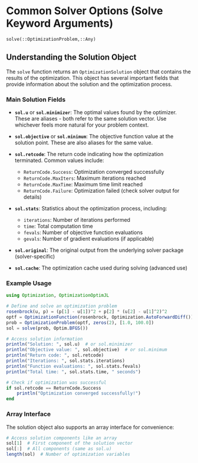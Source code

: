 # Common Solver Options (Solve Keyword Arguments)

```@docs
solve(::OptimizationProblem,::Any)
```

## Understanding the Solution Object

The `solve` function returns an `OptimizationSolution` object that contains the results of the optimization. This object has several important fields that provide information about the solution and the optimization process.

### Main Solution Fields

- **`sol.u`** or **`sol.minimizer`**: The optimal values found by the optimizer. These are aliases - both refer to the same solution vector. Use whichever feels more natural for your problem context.
  
- **`sol.objective`** or **`sol.minimum`**: The objective function value at the solution point. These are also aliases for the same value.

- **`sol.retcode`**: The return code indicating how the optimization terminated. Common values include:
  - `ReturnCode.Success`: Optimization converged successfully
  - `ReturnCode.MaxIters`: Maximum iterations reached
  - `ReturnCode.MaxTime`: Maximum time limit reached
  - `ReturnCode.Failure`: Optimization failed (check solver output for details)

- **`sol.stats`**: Statistics about the optimization process, including:
  - `iterations`: Number of iterations performed
  - `time`: Total computation time
  - `fevals`: Number of objective function evaluations
  - `gevals`: Number of gradient evaluations (if applicable)

- **`sol.original`**: The original output from the underlying solver package (solver-specific)

- **`sol.cache`**: The optimization cache used during solving (advanced use)

### Example Usage

```julia
using Optimization, OptimizationOptimJL

# Define and solve an optimization problem
rosenbrock(u, p) = (p[1] - u[1])^2 + p[2] * (u[2] - u[1]^2)^2
optf = OptimizationFunction(rosenbrock, Optimization.AutoForwardDiff())
prob = OptimizationProblem(optf, zeros(2), [1.0, 100.0])
sol = solve(prob, Optim.BFGS())

# Access solution information
println("Solution: ", sol.u)  # or sol.minimizer
println("Objective value: ", sol.objective)  # or sol.minimum
println("Return code: ", sol.retcode)
println("Iterations: ", sol.stats.iterations)
println("Function evaluations: ", sol.stats.fevals)
println("Total time: ", sol.stats.time, " seconds")

# Check if optimization was successful
if sol.retcode == ReturnCode.Success
    println("Optimization converged successfully!")
end
```

### Array Interface

The solution object also supports an array interface for convenience:

```julia
# Access solution components like an array
sol[1]  # First component of the solution vector
sol[:]  # All components (same as sol.u)
length(sol)  # Number of optimization variables
```
